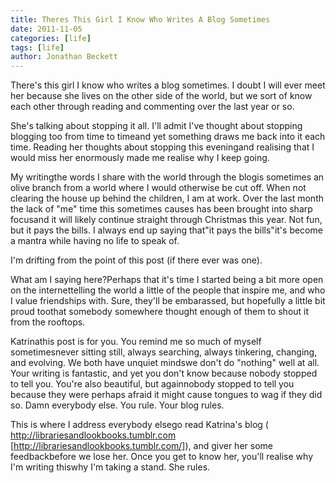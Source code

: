 ```yaml
---
title: Theres This Girl I Know Who Writes A Blog Sometimes
date: 2011-11-05
categories: [life]
tags: [life]
author: Jonathan Beckett
---
```


There's this girl I know who writes a blog sometimes. I doubt I will ever meet her because she lives on the other side of the world, but we sort of know each other through reading and commenting over the last year or so.

She's talking about stopping it all. I'll admit I've thought about stopping blogging too from time to timeand yet something draws me back into it each time. Reading her thoughts about stopping this eveningand realising that I would miss her enormously made me realise why I keep going.

My writingthe words I share with the world through the blogis sometimes an olive branch from a world where I would otherwise be cut off. When not clearing the house up behind the children, I am at work. Over the last month the lack of "me" time this sometimes causes has been brought into sharp focusand it will likely continue straight through Christmas this year. Not fun, but it pays the bills. I always end up saying that"it pays the bills"it's become a mantra while having no life to speak of.

I'm drifting from the point of this post (if there ever was one).

What am I saying here?Perhaps that it's time I started being a bit more open on the internettelling the world a little of the people that inspire me, and who I value friendships with. Sure, they'll be embarassed, but hopefully a little bit proud toothat somebody somewhere thought enough of them to shout it from the rooftops.

Katrinathis post is for you. You remind me so much of myself sometimesnever sitting still, always searching, always tinkering, changing, and evolving. We both have unquiet mindswe don't do "nothing" well at all. Your writing is fantastic, and yet you don't know because nobody stopped to tell you. You're also beautiful, but againnobody stopped to tell you because they were perhaps afraid it might cause tongues to wag if they did so. Damn everybody else. You rule. Your blog rules.

This is where I address everybody elsego read Katrina's blog ( http://librariesandlookbooks.tumblr.com [http://librariesandlookbooks.tumblr.com/]), and giver her some feedbackbefore we lose her. Once you get to know her, you'll realise why I'm writing thiswhy I'm taking a stand. She rules.